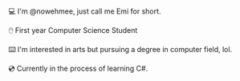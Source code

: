 💻    I'm @nowehmee, just call me Emi for short.

🖱️    First year Computer Science Student 

⌨️    I'm interested in arts but pursuing a degree in computer field, lol.

💿    Currently in the process of learning C#.


